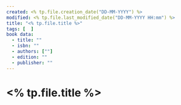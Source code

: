 ```yaml
---
created: <% tp.file.creation_date("DD-MM-YYYY") %>
modified: <% tp.file.last_modified_date("DD-MM-YYYY HH:mm") %>
title: "<% tp.file.title %>"
tags: [  ]
book data:
  - title: ""
  - isbn: ""
  - authors: [""]
  - edition: ""
  - publisher: ""
---
```

# <% tp.file.title %>